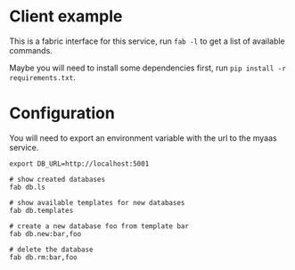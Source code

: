 # Client example

This is a fabric interface for this service, run `fab -l` to get a list of available commands.

Maybe you will need to install some dependencies first, run `pip install -r requirements.txt`.

# Configuration

You will need to export an environment variable with the url to the myaas service.

```
export DB_URL=http://localhost:5001

# show created databases
fab db.ls

# show available templates for new databases
fab db.templates

# create a new database foo from template bar
fab db.new:bar,foo

# delete the database
fab db.rm:bar,foo
```
